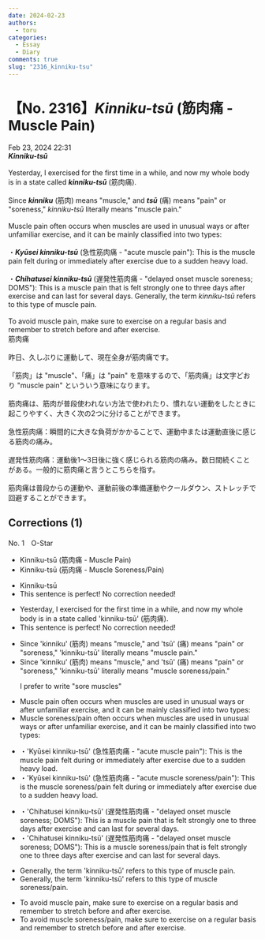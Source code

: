 ```yaml
---
date: 2024-02-23
authors:
  - toru
categories:
  - Essay
  - Diary
comments: true
slug: "2316_kinniku-tsu"
---
```


# 【No. 2316】<strong><em>Kinniku-tsū</em></strong> (筋肉痛 - Muscle Pain)
<div class="date">Feb 23, 2024 22:31</div>
<div id="post"><div id="body_show_ori">
<strong><em>Kinniku-tsū</em></strong><br/><br/>Yesterday, I exercised for the first time in a while, and now my whole body is in a state called <strong><em>kinniku-tsū</em></strong> (筋肉痛).<br/><br/>Since <strong><em>kinniku</em></strong> (筋肉) means "muscle," and <strong><em>tsū</em></strong> (痛) means "pain" or "soreness," <em>kinniku-tsū</em> literally means "muscle pain."<br/><br/>Muscle pain often occurs when muscles are used in unusual ways or after unfamiliar exercise, and it can be mainly classified into two types:<br/><br/>・<strong><em>Kyūsei kinniku-tsū</em></strong> (急性筋肉痛 - "acute muscle pain"): This is the muscle pain felt during or immediately after exercise due to a sudden heavy load.<br/><br/>・<strong><em>Chihatusei kinniku-tsū</em></strong> (遅発性筋肉痛 - "delayed onset muscle soreness; DOMS"): This is a muscle pain that is felt strongly one to three days after exercise and can last for several days. Generally, the term <em>kinniku-tsū</em> refers to this type of muscle pain.<br/><br/>To avoid muscle pain, make sure to exercise on a regular basis and remember to stretch before and after exercise.
</div></div>

<!-- more -->

<div id="post_ja"><div id="body_show_mo">
筋肉痛<br/><br/>昨日、久しぶりに運動して、現在全身が筋肉痛です。<br/><br/>「筋肉」は "muscle"、「痛」は "pain" を意味するので、「筋肉痛」は文字どおり "muscle pain" といういう意味になります。<br/><br/>筋肉痛は、筋肉が普段使われない方法で使われたり、慣れない運動をしたときに起こりやすく、大きく次の2つに分けることができます。<br/><br/>急性筋肉痛：瞬間的に大きな負荷がかかることで、運動中または運動直後に感じる筋肉の痛み。<br/><br/>遅発性筋肉痛：運動後1〜3日後に強く感じられる筋肉の痛み。数日間続くことがある。一般的に筋肉痛と言うとこちらを指す。<br/><br/>筋肉痛は普段からの運動や、運動前後の準備運動やクールダウン、ストレッチで回避することができます。
</div></div>

## Corrections (1)
<div id="block"><div class="first_name"> No. 1　<span class="just_name">O-Star</span></div><div id="block2">
<ul class="correction_field">
<li class="incorrect">Kinniku-tsū (筋肉痛 - Muscle Pain)</li>
<li class="corrected correct">
Kinniku-tsū (筋肉痛 - Muscle <span class="f_blue">Soreness/Pain</span>)
</li>
</ul>
<ul class="correction_field">
<li class="incorrect">Kinniku-tsū</li>
<li class="corrected perfect">This sentence is perfect! No correction needed!</li>
</ul>
<ul class="correction_field">
<li class="incorrect">Yesterday, I exercised for the first time in a while, and now my whole body is in a state called 'kinniku-tsū' (筋肉痛).</li>
<li class="corrected perfect">This sentence is perfect! No correction needed!</li>
</ul>
<ul class="correction_field">
<li class="incorrect">Since 'kinniku' (筋肉) means "muscle," and 'tsū' (痛) means "pain" or "soreness," 'kinniku-tsū' literally means "muscle pain."</li>
<li class="corrected correct">
Since 'kinniku' (筋肉) means "muscle," and 'tsū' (痛) means "pain" or "soreness," 'kinniku-tsū' literally means "muscle<span class="f_blue"> soreness/pain</span>."
<p class="correction_comment">I prefer to write "sore muscles"</p>
</li>
</ul>
<ul class="correction_field">
<li class="incorrect">Muscle pain often occurs when muscles are used in unusual ways or after unfamiliar exercise, and it can be mainly classified into two types:</li>
<li class="corrected correct">
Muscle <span class="f_blue">soreness/pain</span> often occurs when muscles are used in unusual ways or after unfamiliar exercise, and it can be mainly classified into two types:
</li>
</ul>
<ul class="correction_field">
<li class="incorrect">・'Kyūsei kinniku-tsū' (急性筋肉痛 - "acute muscle pain"): This is the muscle pain felt during or immediately after exercise due to a sudden heavy load.</li>
<li class="corrected correct">
・'Kyūsei kinniku-tsū' (急性筋肉痛 - "acute muscle <span class="f_blue">soreness/pain</span>"): This is the muscle <span class="f_blue">soreness/pain</span> felt during or immediately after exercise due to a sudden heavy load.
</li>
</ul>
<ul class="correction_field">
<li class="incorrect">・'Chihatusei kinniku-tsū' (遅発性筋肉痛 - "delayed onset muscle soreness; DOMS"): This is a muscle pain that is felt strongly one to three days after exercise and can last for several days.</li>
<li class="corrected correct">
・'Chihatusei kinniku-tsū' (遅発性筋肉痛 - "delayed onset muscle soreness; DOMS"): This is a muscle <span class="f_blue">soreness/pain </span>that is felt strongly one to three days after exercise and can last for several days.
</li>
</ul>
<ul class="correction_field">
<li class="incorrect">Generally, the term 'kinniku-tsū' refers to this type of muscle pain.</li>
<li class="corrected correct">
Generally, the term 'kinniku-tsū' refers to this type of muscle <span class="f_blue">soreness/pain</span>.
</li>
</ul>
<ul class="correction_field">
<li class="incorrect">To avoid muscle pain, make sure to exercise on a regular basis and remember to stretch before and after exercise.</li>
<li class="corrected correct">
To avoid muscle<span class="f_blue"> soreness/pain</span>, make sure to exercise on a regular basis and remember to stretch before and after exercise.
</li>
</ul>
</div></div>
